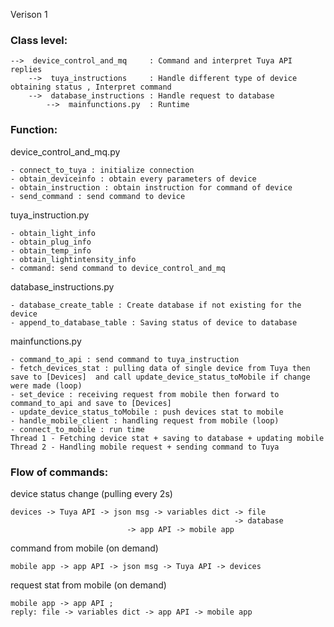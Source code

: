 Verison 1 

### Class level:

    -->  device_control_and_mq     : Command and interpret Tuya API replies
        -->  tuya_instructions     : Handle different type of device obtaining status , Interpret command
        -->  database_instructions : Handle request to database
            -->  mainfunctions.py  : Runtime 

### Function:
device_control_and_mq.py

	- connect_to_tuya : initialize connection
	- obtain_deviceinfo : obtain every parameters of device
	- obtain_instruction : obtain instruction for command of device
	- send_command : send command to device

tuya_instruction.py

	- obtain_light_info
	- obtain_plug_info
	- obtain_temp_info
	- obtain_lightintensity_info
	- command: send command to device_control_and_mq
	
database_instructions.py

	- database_create_table : Create database if not existing for the device
	- append_to_database_table : Saving status of device to database

mainfunctions.py

	- command_to_api : send command to tuya_instruction
	- fetch_devices_stat : pulling data of single device from Tuya then save to [Devices]  and call update_device_status_toMobile if change were made (loop)
	- set_device : receiving request from mobile then forward to command_to_api and save to [Devices]
	- update_device_status_toMobile : push devices stat to mobile
	- handle_mobile_client : handling request from mobile (loop)
	- connect_to_mobile : run time
	Thread 1 - Fetching device stat + saving to database + updating mobile
	Thread 2 - Handling mobile request + sending command to Tuya


### Flow of commands: 

device status change (pulling every 2s)
    
    devices -> Tuya API -> json msg -> variables dict -> file
                                                      -> database 
						      -> app API -> mobile app

command from mobile (on demand)
    
    mobile app -> app API -> json msg -> Tuya API -> devices

request stat from mobile (on demand)
    
    mobile app -> app API ; 
    reply: file -> variables dict -> app API -> mobile app
